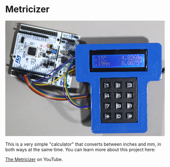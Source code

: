 # Metricizer

![Screen](images/IMG_2554.jpg)

This is a very simple "calculator" that converts between inches and mm, in both
ways at the same time. You can learn more about this project here:

[The Metricizer](https://youtu.be/loeXY-ZYpSs) on YouTube.